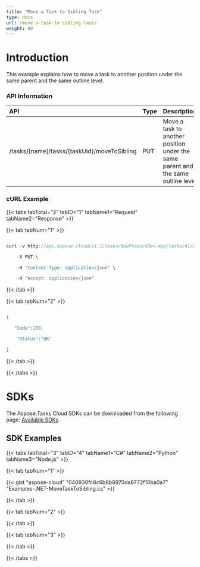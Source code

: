 ```yaml
---
title: "Move a Task to Sibling Task"
type: docs
url: /move-a-task-to-sibling-task/
weight: 90
---
```


# **Introduction**
This example explains how to move a task to another position under the same parent and the same outline level. 
### **API Information**

|**API**|**Type**|**Description**|**Resource Link**|
| :- | :- | :- | :- |
|/tasks/{name}/tasks/{taskUid}/moveToSibling|PUT|Move a task to another position under the same parent and the same outline level|[PutMoveTaskToSibling](https://apireference.aspose.cloud/tasks/#/TasksTask/PutMoveTaskToSibling)|
### **cURL Example**
{{< tabs tabTotal="2" tabID="1" tabName1="Request" tabName2="Response" >}}

{{< tab tabNum="1" >}}

```java

curl -v http://api.aspose.cloud/v1.1/tasks/NewProductDev.mpp/tasks/41/moveToSibling?beforeTaskUid=40&fileName=resultingFile.mpp&appsid=xxxx&signature=xxxx \

    -X PUT \

    -H "Content-Type: application/json" \

    -H "Accept: application/json"

```

{{< /tab >}}

{{< tab tabNum="2" >}}

```java

{

   "Code":200,

    "Status":"OK"

}

```

{{< /tab >}}

{{< /tabs >}}
# **SDKs**
The Aspose.Tasks Cloud SDKs can be downloaded from the following page: [Available SDKs](/available-sdks/)
## **SDK Examples**
{{< tabs tabTotal="3" tabID="4" tabName1="C#" tabName2="Python" tabName3="Node.js" >}}

{{< tab tabNum="1" >}}

{{< gist "aspose-cloud" "040930fc8c6b8b8970da8772f10ba0a7" "Examples-.NET-MoveTaskToSibling.cs" >}}

{{< /tab >}}

{{< tab tabNum="2" >}}

{{< /tab >}}

{{< tab tabNum="3" >}}

{{< /tab >}}

{{< /tabs >}}
